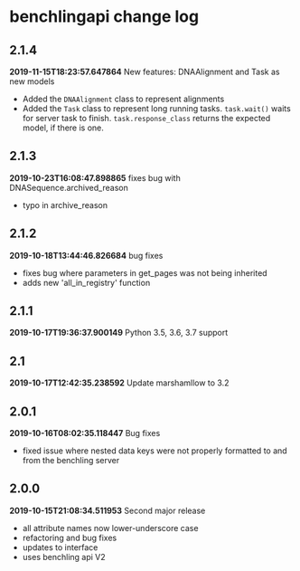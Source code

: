 # benchlingapi change log
## 2.1.4
**2019-11-15T18:23:57.647864**
New features: DNAAlignment and Task as new models

 - Added the `DNAAlignment` class to represent alignments
 - Added the `Task` class to represent long running tasks. `task.wait()` waits for server task to finish. `task.response_class` returns the expected model, if there is one.


## 2.1.3
**2019-10-23T16:08:47.898865**
fixes bug with DNASequence.archived_reason

 - typo in archive_reason


## 2.1.2
**2019-10-18T13:44:46.826684**
bug fixes

 - fixes bug where parameters in get_pages was not being inherited
 - adds new 'all_in_registry' function


## 2.1.1
**2019-10-17T19:36:37.900149**
Python 3.5, 3.6, 3.7 support




## 2.1
**2019-10-17T12:42:35.238592**
Update marshamllow to 3.2




## 2.0.1
**2019-10-16T08:02:35.118447**
Bug fixes

 - fixed issue where nested data keys were not properly formatted to and from the benchling server


## 2.0.0
**2019-10-15T21:08:34.511953**
Second major release

 - all attribute names now lower-underscore case
 - refactoring and bug fixes
 - updates to interface
 - uses benchling api V2
